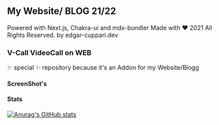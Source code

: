 ## My Website/ BLOG 21/22 

Powered with Next.js, Chakra-ui and mdx-bundler 
Made with ❤️ 2021 All Rights Reserved. by edgar-cuppari.dev

### V-Call VideoCall on WEB

✨ special ✨ repository because it's an Addon for my Website/Blogg

#### ScreenShot's
[logo]:https://raw.githubusercontent.com/DeepCoreB4/deepcore-og-image-main/master/public/Screenshot_V-Call_App.png"

#### Stats
[![Anurag's GitHub stats](https://github-readme-stats.vercel.app/api?username=deepcoreb4)](https://github.com/deepcoreb4/github-readme-stats)
